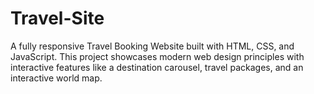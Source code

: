 # Travel-Site
A fully responsive Travel Booking Website built with HTML, CSS, and JavaScript. This project showcases modern web design principles with interactive features like a destination carousel, travel packages, and an interactive world map.
